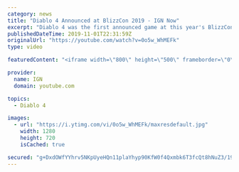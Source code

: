 ```yaml
---
category: news
title: "Diablo 4 Announced at BlizzCon 2019 - IGN Now"
excerpt: "Diablo 4 was the first announced game at this year's BlizzCon, which is a good thing considering how anticipated it was prior to last year's BlizzCon (to much fan ..."
publishedDateTime: 2019-11-01T22:31:59Z
originalUrl: "https://youtube.com/watch?v=0o5w_WhMEFk"
type: video

featuredContent: "<iframe width=\"800\" height=\"500\" frameborder=\"0\" src=\"https://www.youtube.com/embed/0o5w_WhMEFk\" allow=\"accelerometer; autoplay; encrypted-media; gyroscope; picture-in-picture\" allowfullscreen></iframe>"

provider:
  name: IGN
  domain: youtube.com

topics:
  - Diablo 4

images:
  - url: "https://i.ytimg.com/vi/0o5w_WhMEFk/maxresdefault.jpg"
    width: 1280
    height: 720
    isCached: true

secured: "g+DxdOWfYYhrv5NKpUyeHQn11plaYhyp90KfW0f4Qxmbk6T3fcQt8hNuZ3/19khmCc5gH5bqQMJ4cGWyNOYdPjZ3XQTN6OnsJ0r2O4E4xvzhfKVPZ7yYtSG4K0aDHHAGp+9ralu2GPTONPBPZHXIEjcfGf6M9MSstFwxxgbaLhHN+Um1rQ1R+1rGu3jbGdkZR6qwVFPDr7WQD0cPc9wNVNQvOqJJ1qyxrnKKxYF9v8l0yg0WF6q2tKUAop2OmT0Qap8RCT5lIKggrR2Xow6LeqSk19KSiDnnbY9k6YVvS5k1pm8zEKQPyEVSj5e9OhLOANMGKsqwgL2Kv5KMLLHE6XPuknzzHxZiOZzwH09YO33o6vynmfKf2dTCO3xDypDiRtWVGHH8Drg5LRni5pUik4b3bW00fm94VhImwkd1OMrYq1/YOdsgz7+NTUT4C+eu;lrI2RZfZvZsJf1W6SXIXdA=="
---
```


